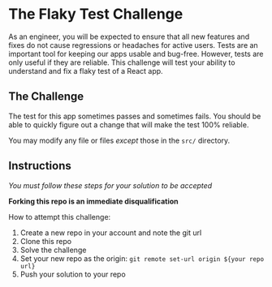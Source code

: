 # The Flaky Test Challenge

As an engineer, you will be expected to ensure that all new features and fixes do not cause regressions or headaches for active users. Tests are an important tool for keeping our apps usable and bug-free. However, tests are only useful if they are reliable. This challenge will test your ability to understand and fix a flaky test of a React app.

## The Challenge

The test for this app sometimes passes and sometimes fails. You should be able to quickly figure out a change that will make the test 100% reliable.

You may modify any file or files *except* those in the `src/` directory.

## Instructions

_You must follow these steps for your solution to be accepted_

**Forking this repo is an immediate disqualification**

How to attempt this challenge:

1) Create a new repo in your account and note the git url
2) Clone this repo
3) Solve the challenge
4) Set your new repo as the origin: `git remote set-url origin ${your repo url}`
5) Push your solution to your repo
